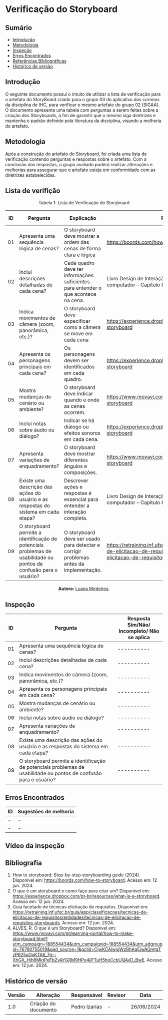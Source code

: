# Verificação do Storyboard

## Sumário
* [Introdução](#Introdução)
* [Metodologia](#Metodologia)
* [Inspeção](#Inspeção)
* [Erros Encontrados](#Erros-Encontrados)
* [Referências Bibliográficas](#Referências-Bibliográficas)
* [Histórico de versão](#Histórico-de-versão)


## Introdução
O seguinte documento possui o intuito de utilizar a lista de verificação para o artefato do StoryBoard criado para o grupo 03 do aplicativo dos correios da disciplina de IHC, para verificar o mesmo artefato do grupo 02 (SIGAA). O documento apresenta uma tabela com perguntas a serem feitas sobre a criação dos Storyboards, a fim de garantir que o mesmo siga diretrizes e mantenha o padrão definido pela literatura da disciplina, visando a melhoria do artefato.

## Metodologia
Após a construção do artefato do Storyboard, foi criada uma lista de verificação contendo perguntas e respostas sobre o artefato. Com a conclusão das respostas, o grupo avaliado poderá realizar alterações e melhorias para assegurar que o artefato esteja em conformidade com as diretrizes estabelecidas.

## Lista de verifição
<center>

Tabela 1: Lista de Verificação do Storyboard

| ID |  Pergunta | Explicação | Rastreabilidade | Captura de Tela |
| -- | ----------| ---------- | --------------- | --------------- |
| 01 | Apresenta uma sequência lógica de cenas? | O storyboard deve mostrar a ordem das cenas de forma clara e lógica | https://boords.com/how-to-storyboard | [Captura de tela do trecho](https://github.com/Interacao-Humano-Computador/2024.1-SIGAA/blob/main/docs/Midia/Storyboard/WhatsApp%20Image%202024-06-12%20at%2014.30.24.jpeg) |
| 02 | Inclui descrições detalhadas de cada cena? | Cada quadro deve ter informações suficientes para entender o que acontece na cena. | Livro Design de Interação, Além da interação homem computador – Capítulo 8 e página 263 | [Captura de tela do trecho](https://github.com/Interacao-Humano-Computador/2024.1-SIGAA/blob/main/docs/Midia/Storyboard/WhatsApp%20Image%202024-06-12%20at%2015.00.03.jpeg) |
| 03 | Indica movimentos de câmera (zoom, panorâmica, etc.)? | O storyboard deve especificar como a câmera se move em cada cena | https://experience.dropbox.com/pt-br/resources/what-is-a-storyboard | [Captura de tela do trecho](https://github.com/Interacao-Humano-Computador/2024.1-SIGAA/blob/main/docs/Midia/Storyboard/WhatsApp%20Image%202024-06-12%20at%2015.11.38.jpeg) |
| 04 | Apresenta os personagens principais em cada cena? | Os personagens devem ser identificados em cada quadro. |  https://experience.dropbox.com/pt-br/resources/what-is-a-storyboard | [Captura de tela do trecho](https://github.com/Interacao-Humano-Computador/2024.1-SIGAA/blob/main/docs/Midia/Storyboard/WhatsApp%20Image%202024-06-12%20at%2015.17.32.jpeg) |
| 05 | Mostra mudanças de cenário ou ambiente? | O storyboard deve indicar quando e onde as cenas ocorrem. | https://www.movavi.com/pt/learning-portal/how-to-make-storyboard | [Captura de tela do trecho](https://github.com/Interacao-Humano-Computador/2024.1-SIGAA/blob/main/docs/Midia/Storyboard/WhatsApp%20Image%202024-06-12%20at%2015.23.18.jpeg) |
| 06 | Inclui notas sobre áudio ou diálogo? | Indicar se há diálogo ou efeitos sonoros em cada cena. | https://experience.dropbox.com/pt-br/resources/what-is-a-storyboard | [Captura de tela do trecho](https://github.com/Interacao-Humano-Computador/2024.1-SIGAA/blob/main/docs/Midia/Storyboard/WhatsApp%20Image%202024-06-12%20at%2015.27.50.jpeg) |
| 07 | Apresenta variações de enquadramento? | O storyboard deve mostrar diferentes ângulos e composições. | https://www.movavi.com/pt/learning-portal/how-to-make-storyboard | [Captura de tela do trecho](https://github.com/Interacao-Humano-Computador/2024.1-SIGAA/blob/main/docs/Midia/Storyboard/WhatsApp%20Image%202024-06-12%20at%2015.32.58.jpeg) |
| 08 | Existe uma descrição das ações do usuário e as respostas do sistema em cada etapa? | Descrever ações e respostas é essencial para entender a interação completa. | Livro Design de Interação, Além da interação homem computador – Capítulo 8 e página 263 | [Captura de tela do trecho](https://github.com/Interacao-Humano-Computador/2024.1-SIGAA/blob/main/docs/Midia/Storyboard/WhatsApp%20Image%202024-06-12%20at%2015.00.03.jpeg) |
| 09 | O storyboard permite a identificação de potenciais problemas de usabilidade ou pontos de confusão para o usuário? | O storyboard deve ser usado para detectar e corrigir problemas antes da implementação. | https://retraining.inf.ufsc.br/guia/app/classificacoes/tecnicas-de-elicitacao-de-requisitos/entidades/tecnicas-de-elicitacao-de-requisitos-storyboards | [Captura de tela do trecho](https://github.com/Interacao-Humano-Computador/2024.1-SIGAA/blob/main/docs/Midia/Storyboard/WhatsApp%20Image%202024-06-12%20at%2015.52.56.jpeg) |


<b> Autora: </b> <a href="https://github.com/LuaMedeiros">Luana Medeiros</a>.

</center>

## Inspeção

| ID |  Pergunta | Resposta <br> Sim/Não/ Incompleto/ Não se aplica |
|----|-----|--------|
| 01 | Apresenta uma sequência lógica de cenas? | ---------- |
| 02 | Inclui descrições detalhadas de cada cena? | ---------- |
| 03 | Indica movimentos de câmera (zoom, panorâmica, etc.)? | ---------- |
| 04 | Apresenta os personagens principais em cada cena? | ---------- |
| 05 | Mostra mudanças de cenário ou ambiente? | ---------- |
| 06 | Inclui notas sobre áudio ou diálogo? | ---------- |
| 07 | Apresenta variações de enquadramento? | ---------- |
| 08 | Existe uma descrição das ações do usuário e as respostas do sistema em cada etapa?  | ---------- |
| 09 | O storyboard permite a identificação de potenciais problemas de usabilidade ou pontos de confusão para o usuário? | ---------- |

## Erros Encontrados

| ID |  Sugestões de melhoria | 
| -- | ----------- | 
|-|-|
|-|-|

## Vídeo da inspeção

## Bibliografia
1. How to storyboard: Step-by-step storyboarding guide (2024). Disponível em: <https://boords.com/how-to-storyboard>. Acesso em: 12 jun. 2024.
2. O que é um storyboard e como faço para criar um? Disponível em: <https://experience.dropbox.com/pt-br/resources/what-is-a-storyboard>. Acesso em: 12 jun. 2024.
3. Guia facetado de técnicas elicitação de requisitos. Disponível em: <https://retraining.inf.ufsc.br/guia/app/classificacoes/tecnicas-de-elicitacao-de-requisitos/entidades/tecnicas-de-elicitacao-de-requisitos-storyboards>. Acesso em: 12 jun. 2024.
4. ALVES, R. O que é um Storyboard? Disponível em: <https://www.movavi.com/pt/learning-portal/how-to-make-storyboard.html?utm_campaign=188554434&utm_campaignid=188554434&utm_adgroupid=76780755018&gad_source=1&gclid=CjwKCAjwjqWzBhAqEiwAQmtgTzP625uOxKTA6_7g--XhGX_Hjh6MktPeFbZvAYGRM9HPo4jjFTuH5hoCcbUQAvD_BwE>. Acesso em: 12 jun. 2024.


## Histórico de versão

| Versão | Alteração                           | Responsável     | Revisor         | Data       |
|----|-------|------|-------|------|
| 1.0 | Criação do documento | Pedro Izarias | - | 26/06/2024 |
